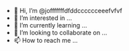 - 👋 Hi, I’m @jofffffffdfddcccccceeefvfvf
- 👀 I’m interested in ...
- 🌱 I’m currently learning ...
- 💞️ I’m looking to collaborate on ...
- 📫 How to reach me ...

<!---
jofffffffdfddcccccceeefvfvf/jofffffffdfddcccccceeefvfvf is a ✨ special ✨ repository because its `README.md` (this file) appears on your GitHub profile.
You can click the Preview link to take a look at your changes.
--->
